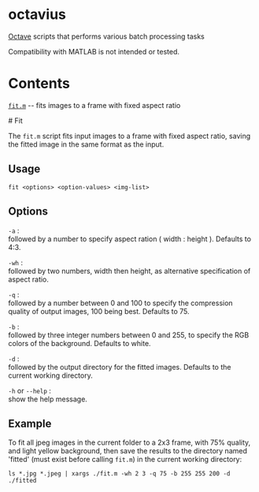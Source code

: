 # octavius
[Octave](https://www.gnu.org/software/octave/) scripts that performs various batch processing tasks

Compatibility with MATLAB is not intended or tested.  

# Contents

[`fit.m`](#fit) -- fits images to a frame with fixed aspect ratio

<div id="fit"/>
# Fit

The `fit.m` script fits input images to a frame with fixed aspect ratio, saving the fitted image in the same format as the input.  

## Usage

	fit <options> <option-values> <img-list>

## Options

`-a` :  
	followed by a number to specify aspect ration ( width : height ).
	Defaults to 4:3.

`-wh` :  
	followed by two numbers, width then height,
	as alternative specification of aspect ratio.

`-q` :  
	followed by a number between 0 and 100 to specify the compression quality of output images,
	100 being best. Defaults to 75.

`-b` :  
	followed by three integer numbers between 0 and 255,
	to specify the RGB colors of the background.  Defaults to white.

`-d` :  
	followed by the output directory for the fitted images.
	Defaults to the current working directory.

`-h` or `--help` :  
	show the help message.

## Example

To fit all jpeg images in the current folder to 
a 2x3 frame, 
with 75% quality, and 
light yellow background, 
then save the results to 
the directory named 'fitted' (must exist before calling `fit.m`) in the current working directory:

	ls *.jpg *.jpeg | xargs ./fit.m -wh 2 3 -q 75 -b 255 255 200 -d ./fitted



